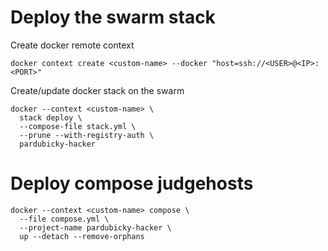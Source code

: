# Deploy the swarm stack

Create docker remote context

```shell
docker context create <custom-name> --docker "host=ssh://<USER>@<IP>:<PORT>"
```

Create/update docker stack on the swarm

```shell
docker --context <custom-name> \
  stack deploy \
  --compose-file stack.yml \
  --prune --with-registry-auth \
  pardubicky-hacker
```

# Deploy compose judgehosts

```shell
docker --context <custom-name> compose \
  --file compose.yml \
  --project-name pardubicky-hacker \
  up --detach --remove-orphans
```
